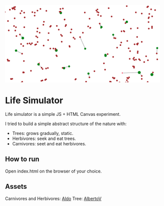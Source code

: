 ![Sample Run](./screenshot.png?raw=true)


# Life Simulator
Life simulator is a simple JS + HTML Canvas experiment.

I tried to build a simple abstract structure of the nature with:

- Trees: grows gradually, static.
- Herbivores: seek and eat trees.
- Carnivores: seet and eat herbivores.


## How to run
Open index.html on the browser of your choice.

## Assets
Carnivores and Herbivores: [Aldo](https://www.reddit.com/r/PixelArt/comments/103bznv/just_started_my_pixel_art_journey_i_heard_it_was/)
Tree: [AlbertoV](https://www.deviantart.com/albertov/art/PIXEL-ART-Tree-894991754)

